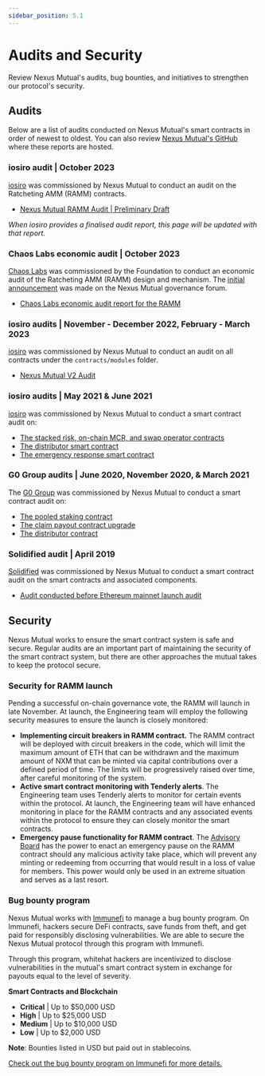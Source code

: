 ```yaml
---
sidebar_position: 5.1
---
```


# Audits and Security

Review Nexus Mutual's audits, bug bounties, and initiatives to strengthen our protocol's security.

## Audits

Below are a list of audits conducted on Nexus Mutual's smart contracts in order of newest to oldest. You can also review [Nexus Mutual's GitHub](https://github.com/NexusMutual/smart-contracts) where these reports are hosted.

### iosiro audit | October 2023

[iosiro](https://iosiro.com/) was commissioned by Nexus Mutual to conduct an audit on the Ratcheting AMM (RAMM) contracts.
* [Nexus Mutual RAMM Audit | Preliminary Draft](https://gist.github.com/iosiro-security/90e2aab047eff89cbb9e89c8b06e6876#file-0_iosiro-nexus-mutual-tokenomics-draft-report-md)

*When iosiro provides a finalised audit report, this page will be updated with that report.*

### Chaos Labs economic audit | October 2023

[Chaos Labs](https://chaoslabs.xyz/) was commissioned by the Foundation to conduct an economic audit of the Ratcheting AMM (RAMM) design and mechanism. The [initial announcement](https://forum.nexusmutual.io/t/nexus-mutual-partners-with-chaos-labs-for-economic-audit-of-ramm-mechanism-design/1206?u=bravenewdefi) was made on the Nexus Mutual governance forum.
* [Chaos Labs economic audit report for the RAMM](https://chaoslabs.xyz/resources/chaos_labs_nexus_mutual_pt_1.pdf)


### iosiro audits | November - December 2022, February - March 2023

[iosiro](https://iosiro.com/) was commissioned by Nexus Mutual to conduct an audit on all contracts under the <code>contracts/modules</code> folder.
* [Nexus Mutual V2 Audit](https://gist.github.com/iosiro-security/9ab387c0f43fddfc50e3a66802d2f4f7)

### iosiro audits | May 2021 & June 2021

[iosiro](https://iosiro.com/) was commissioned by Nexus Mutual to conduct a smart contract audit on:
* [The stacked risk, on-chain MCR, and swap operator contracts](https://iosiro.com/audits/nexus-mutual-stacked-risk-on-chain-mcr-and-swap-operator-smart-contract-audit)
* [The distributor smart contract](https://iosiro.com/audits/nexus-mutual-distributor-smart-contract-audit)
* [The emergency response smart contract](https://iosiro.com/audits/nexus-mutual-emergency-response-smart-contract-audit)

### G0 Group audits | June 2020, November 2020, & March 2021

The [G0 Group](https://github.com/g0-group) was commissioned by Nexus Mutual to conduct a smart contract audit on:
* [The pooled staking contract](https://github.com/g0-group/Audits/blob/master/G0Group-NexusMutual2020Jun.pdf)
* [The claim payout contract upgrade](https://nexusmutual.io/pages/G0Group-Nexus_CPU.pdf)
* [The distributor contract](https://nexusmutual.io/pages/G0Group-NexusMutualDistributor.pdf)

### Solidified audit | April 2019

[Solidified](https://solidified.io/) was commissioned by Nexus Mutual to conduct a smart contract audit on the smart contracts and associated components. 
* [Audit conducted before Ethereum mainnet launch audit](https://github.com/solidified-platform/audits/blob/master/Audit%20Report%20-%20Nexus%20Mutual%20%5B22.04.2019%5D.pdf)

## Security

Nexus Mutual works to ensure the smart contract system is safe and secure. Regular audits are an important part of maintaining the security of the smart contract system, but there are other approaches the mutual takes to keep the protocol secure.

### Security for RAMM launch

Pending a successful on-chain governance vote, the RAMM will launch in late November. At launch, the Engineering team will employ the following security measures to ensure the launch is closely monitored:
* **Implementing circuit breakers in RAMM contract.** The RAMM contract will be deployed with circuit breakers in the code, which will limit the maximum amount of ETH that can be withdrawn and the maximum amount of NXM that can be minted via capital contributions over a defined period of time. The limits will be progressively raised over time, after careful monitoring of the system.
* **Active smart contract monitoring with Tenderly alerts**. The Engineering team uses Tenderly alerts to monitor for certain events within the protocol. At launch, the Engineering team will have enhanced monitoring in place for the RAMM contracts and any associated events within the protocol to ensure they can closely monitor the smart contracts.
* **Emergency pause functionality for RAMM contract**. The [Advisory Board](governance/#advisory-board) has the power to enact an emergency pause on the RAMM contract should any malicious activity take place, which will prevent any minting or redeeming from occurring that would result in a loss of value for members. This power would only be used in an extreme situation and serves as a last resort.

### Bug bounty program

Nexus Mutual works with [Immunefi](https://immunefi.com/) to manage a bug bounty program. On Immunefi, hackers secure DeFi contracts, save funds from theft, and get paid for responsibly disclosing vulnerabilities. We are able to secure the Nexus Mutual protocol through this program with Immunefi.

Through this program, whitehat hackers are incentivized to disclose vulnerabilities in the mutual's smart contract system in exchange for payouts equal to the level of severity.

**Smart Contracts and Blockchain**
* **Critical** | Up to $50,000 USD
* **High** | Up to $25,000 USD
* **Medium** | Up to $10,000 USD
* **Low** | Up to $2,000 USD

**Note**: Bounties listed in USD but paid out in stablecoins.

[Check out the bug bounty program on Immunefi for more details.](https://immunefi.com/bounty/nexusmutual/)

